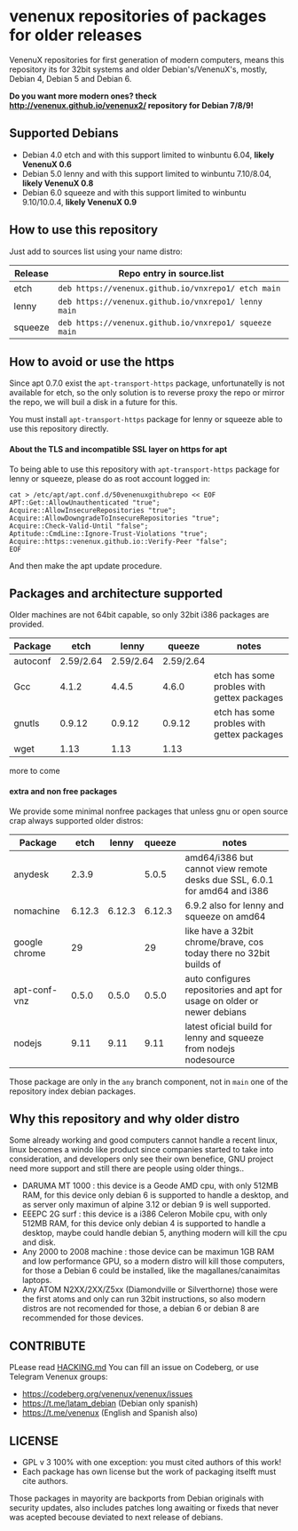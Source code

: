 # venenux repositories of packages for older releases

VenenuX repositories for first generation of modern computers, means this repository 
its for 32bit systems and older Debian's/VenenuX's, mostly, Debian 4, Debian 5 and Debian 6.

**Do you want more modern ones? theck http://venenux.github.io/venenux2/ repository for Debian 7/8/9!**

## Supported Debians

* Debian 4.0 etch and with this support limited to winbuntu 6.04, **likely VenenuX 0.6**
* Debian 5.0 lenny and with this support limited to winbuntu 7.10/8.04, **likely VenenuX 0.8**
* Debian 6.0 squeeze and with this support limited to winbuntu 9.10/10.0.4, **likely VenenuX 0.9**

## How to use this repository

Just add to sources list using your name distro:

| Release | Repo entry in source.list |
| ------- | ------------------------------------------------------------- |
| etch    | `deb https://venenux.github.io/vnxrepo1/ etch main`    |
| lenny   | `deb https://venenux.github.io/vnxrepo1/ lenny main`   |
| squeeze | `deb https://venenux.github.io/vnxrepo1/ squeeze main` |

## How to avoid or use the https

Since apt 0.7.0 exist the `apt-transport-https` package, unfortunatelly 
is not available for etch, so the only solution is to reverse proxy 
the repo or mirror the repo, we will buil a disk in a future for this.

You must install  `apt-transport-https` package for lenny or squeeze able 
to use this repository directly.

#### About the TLS and incompatible SSL layer on https for apt

To being able to use this repository with `apt-transport-https` package for lenny or squeeze, 
please do as root account logged in:

```
cat > /etc/apt/apt.conf.d/50venenuxgithubrepo << EOF
APT::Get::AllowUnauthenticated "true";
Acquire::AllowInsecureRepositories "true";
Acquire::AllowDowngradeToInsecureRepositories "true";
Acquire::Check-Valid-Until "false";
Aptitude::CmdLine::Ignore-Trust-Violations "true";
Acquire::https::venenux.github.io::Verify-Peer "false";
EOF
```

And then make the apt update procedure.

## Packages and architecture supported

Older machines are not 64bit capable, so only 32bit i386 packages are provided.

| Package            | etch      | lenny     | queeze    | notes    |
| ------------------ | --------- | --------- | --------- | -------- |
| autoconf           | 2.59/2.64 | 2.59/2.64 | 2.59/2.64 |          |
| Gcc                | 4.1.2     | 4.4.5     | 4.6.0     | etch has some probles with gettex packages |
| gnutls             | 0.9.12    | 0.9.12    | 0.9.12    | etch has some probles with gettex packages |
| wget               | 1.13      | 1.13      | 1.13      |          |

more to come

#### extra and non free packages

We provide some minimal nonfree packages that unless gnu or open source crap 
always supported older distros:

| Package            | etch      | lenny     | queeze    | notes    |
| ------------------ | --------- | --------- | --------- | -------- |
| anydesk            | 2.3.9     |           | 5.0.5     | amd64/i386 but cannot view remote desks due SSL, 6.0.1 for amd64 and i386 |
| nomachine          | 6.12.3    | 6.12.3    | 6.12.3    | 6.9.2 also for lenny and squeeze on amd64 |
| google chrome      | 29        |           | 29        | like have a 32bit chrome/brave, cos today there no 32bit builds of |
| apt-conf-vnz       | 0.5.0     | 0.5.0     | 0.5.0     | auto configures repositories and apt for usage on older or newer debians |
| nodejs             | 9.11      | 9.11      | 9.11      | latest oficial build for lenny and squeeze from nodejs nodesource |

Those package are only in the `any` branch component, not in `main` one of the repository index debian packages.

##  Why this repository and why older distro

Some already working and good computers cannot handle a recent linux, 
linux becomes a windo like product since companies started to take into consideration, 
and developers only see their own benefice, GNU project need more support 
and still there are people using older things..

* DARUMA MT 1000 : this device is a Geode AMD cpu, with only 512MB RAM, 
for this device only debian 6 is supported to handle a desktop, and as server 
only maximun of alpine 3.12 or debian 9 is well supported.
* EEEPC 2G surf : this device is a i386 Celeron Mobile cpu, with only 512MB RAM, 
for this device only debian 4 is supported to handle a desktop, maybe 
could handle debian 5, anything modern will kill the cpu and disk.
* Any 2000 to 2008 machine : those device can be maximun 1GB RAM and 
low performance GPU, so a modern distro will kill those computers, for those 
a Debian 6 could be installed, like the magallanes/canaimitas laptops.
* Any ATOM N2XX/2XX/Z5xx (Diamondville or Silverthorne) those were the first atoms 
and only can run 32bit instructions, so also modern distros are not recomended 
for those, a debian 6 or debian 8 are recommended for those devices.


## CONTRIBUTE

PLease read [HACKING.md](HACKING.md) You can fill an issue on Codeberg, or use Telegram Venenux groups:

* https://codeberg.org/venenux/venenux/issues
* https://t.me/latam_debian (Debian only spanish)
* https://t.me/venenux (English and Spanish also)

## LICENSE

* GPL v 3 100% with one exception: you must cited authors of this work!
* Each package has own license but the work of packaging itselft must cite authors.

Those packages in mayority are backports from Debian originals with security updates, 
also includes patches long awaiting or fixeds that never was acepted becouse deviated to next release of debians.
